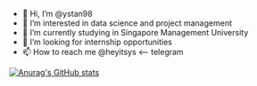 - 👋 Hi, I’m @ystan98
- 👀 I’m interested in data science and project management
- 🌱 I’m currently studying in Singapore Management University
- 💞️ I’m looking for internship opportunities
- 📫 How to reach me @heyitsys <-- telegram

[![Anurag's GitHub stats](https://github-readme-stats.vercel.app/api?username=ystan98)](https://github.com/anuraghazra/github-readme-stats)

<!---
ystan98/ystan98 is a ✨ special ✨ repository because its `README.md` (this file) appears on your GitHub profile.
You can click the Preview link to take a look at your changes.
--->
